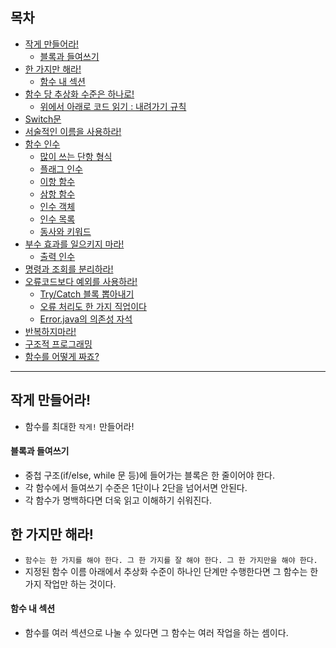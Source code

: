 ## 목차

- [작게 만들어라!](#1)
  - [블록과 들여쓰기](#1-1)
- [한 가지만 해라!](#2)
  - [함수 내 섹션](#2-2)
- [함수 당 추상화 수준은 하나로!](#3)
  - [위에서 아래로 코드 읽기 : 내려가기 규칙](#3-1)
- [Switch문](#4)
- [서술적인 이름을 사용하라!](#5)
- [함수 인수](#6)
  - [많이 쓰는 단항 형식](#6-1)
  - [플래그 인수](#6-2)
  - [이항 함수](#6-3)
  - [삼항 함수](#6-4)
  - [인수 객체](#6-5)
  - [인수 목록](#6-6)
  - [동사와 키워드](#6-7)
- [부수 효과를 일으키지 마라!](#7)
  - [출력 인수](#7-1)
- [명령과 조회를 분리하라!](#8)
- [오류코드보다 예외를 사용하라!](#9)
  - [Try/Catch 블록 뽑아내기](#9-1)
  - [오류 처리도 한 가지 직업이다](#9-2)
  - [Error.java의 의존성 자석](#9-3)
- [반복하지마라!](#10)
- [구조적 프로그래밍](#11)
- [함수를 어떻게 짜죠?](#12)

---

<a name="1"></a>

## 작게 만들어라!

- 함수를 최대한 `작게!` 만들어라!

<a name="1-1"></a>

#### 블록과 들여쓰기

- 중첩 구조(if/else, while 문 등)에 들어가는 블록은 한 줄이어야 한다.
- 각 함수에서 들여쓰기 수준은 1단이나 2단을 넘어서면 안된다.
- 각 함수가 명백하다면 더욱 읽고 이해하기 쉬워진다.

<a name="2"></a>

## 한 가지만 해라!

- `함수는 한 가지를 해야 한다. 그 한 가지를 잘 해야 한다. 그 한 가지만을 해야 한다.`
- 지정된 함수 이름 아래에서 추상화 수준이 하나인 단계만 수행한다면 그 함수는 한 가지 작업만 하는 것이다.

#### 함수 내 섹션

- 함수를 여러 섹션으로 나눌 수 있다면 그 함수는 여러 작업을 하는 셈이다.
